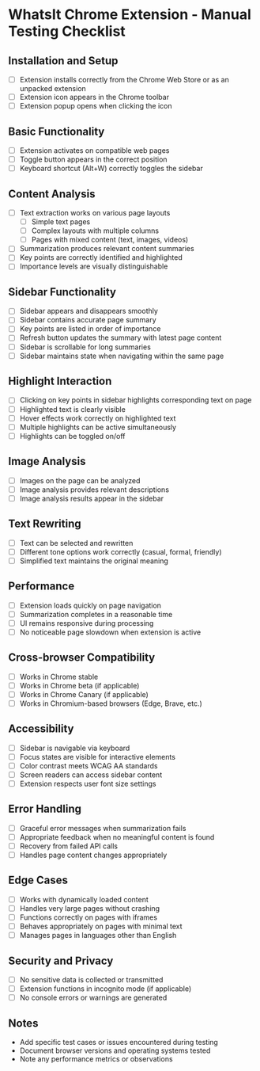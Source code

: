 # WhatsIt Chrome Extension - Manual Testing Checklist

## Installation and Setup
- [ ] Extension installs correctly from the Chrome Web Store or as an unpacked extension
- [ ] Extension icon appears in the Chrome toolbar
- [ ] Extension popup opens when clicking the icon

## Basic Functionality
- [ ] Extension activates on compatible web pages
- [ ] Toggle button appears in the correct position
- [ ] Keyboard shortcut (Alt+W) correctly toggles the sidebar

## Content Analysis
- [ ] Text extraction works on various page layouts
  - [ ] Simple text pages
  - [ ] Complex layouts with multiple columns
  - [ ] Pages with mixed content (text, images, videos)
- [ ] Summarization produces relevant content summaries
- [ ] Key points are correctly identified and highlighted
- [ ] Importance levels are visually distinguishable

## Sidebar Functionality
- [ ] Sidebar appears and disappears smoothly
- [ ] Sidebar contains accurate page summary
- [ ] Key points are listed in order of importance
- [ ] Refresh button updates the summary with latest page content
- [ ] Sidebar is scrollable for long summaries
- [ ] Sidebar maintains state when navigating within the same page

## Highlight Interaction
- [ ] Clicking on key points in sidebar highlights corresponding text on page
- [ ] Highlighted text is clearly visible
- [ ] Hover effects work correctly on highlighted text
- [ ] Multiple highlights can be active simultaneously
- [ ] Highlights can be toggled on/off

## Image Analysis
- [ ] Images on the page can be analyzed
- [ ] Image analysis provides relevant descriptions
- [ ] Image analysis results appear in the sidebar

## Text Rewriting
- [ ] Text can be selected and rewritten
- [ ] Different tone options work correctly (casual, formal, friendly)
- [ ] Simplified text maintains the original meaning

## Performance
- [ ] Extension loads quickly on page navigation
- [ ] Summarization completes in a reasonable time
- [ ] UI remains responsive during processing
- [ ] No noticeable page slowdown when extension is active

## Cross-browser Compatibility
- [ ] Works in Chrome stable
- [ ] Works in Chrome beta (if applicable)
- [ ] Works in Chrome Canary (if applicable)
- [ ] Works in Chromium-based browsers (Edge, Brave, etc.)

## Accessibility
- [ ] Sidebar is navigable via keyboard
- [ ] Focus states are visible for interactive elements
- [ ] Color contrast meets WCAG AA standards
- [ ] Screen readers can access sidebar content
- [ ] Extension respects user font size settings

## Error Handling
- [ ] Graceful error messages when summarization fails
- [ ] Appropriate feedback when no meaningful content is found
- [ ] Recovery from failed API calls
- [ ] Handles page content changes appropriately

## Edge Cases
- [ ] Works with dynamically loaded content
- [ ] Handles very large pages without crashing
- [ ] Functions correctly on pages with iframes
- [ ] Behaves appropriately on pages with minimal text
- [ ] Manages pages in languages other than English

## Security and Privacy
- [ ] No sensitive data is collected or transmitted
- [ ] Extension functions in incognito mode (if applicable)
- [ ] No console errors or warnings are generated

## Notes
- Add specific test cases or issues encountered during testing
- Document browser versions and operating systems tested
- Note any performance metrics or observations